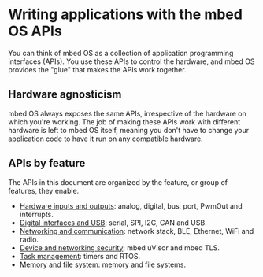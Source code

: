 # Writing applications with the mbed OS APIs

You can think of mbed OS as a collection of application programming interfaces (APIs). You use these APIs to control the hardware, and mbed OS provides the "glue" that makes the APIs work together. 

## Hardware agnosticism

mbed OS always exposes the same APIs, irrespective of the hardware on which you're working. The job of making these APIs work with different hardware is left to mbed OS itself, meaning you don't have to change your application code to have it run on any compatible hardware.

## APIs by feature

The APIs in this document are organized by the feature, or group of features, they enable.

* [Hardware inputs and outputs](../APIs/io/inputs_outputs.md): analog, digital, bus, port, PwmOut and interrupts.
* [Digital interfaces and USB](../APIs/interfaces/interfaces.md): serial, SPI, I2C, CAN and USB.
* [Networking and communication](../APIs/communication/communication.md): network stack, BLE, Ethernet, WiFi and radio. 
* [Device and networking security](../APIs/security/security.md): mbed uVisor and mbed TLS.
* [Task management](../APIs/tasks/tasks.md): timers and RTOS.
* [Memory and file system](...APIs/memory_files/memory_files.md): memory and file systems.

